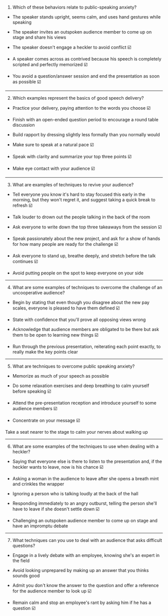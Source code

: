 1. Which of these behaviors relate to public-speaking anxiety?

- The speaker stands upright, seems calm, and uses hand gestures while speaking

- The speaker invites an outspoken audience member to come up on stage and share his views

- The speaker doesn't engage a heckler to avoid conflict ☑️

- A speaker comes across as contrived because his speech is completely scripted and perfectly memorized ☑️

- You avoid a question/answer session and end the presentation as soon as possible ☑️

---------------------------

2. Which examples represent the basics of good speech delivery?
 
- Practice your delivery, paying attention to the words you choose ☑️
 
- Finish with an open-ended question period to encourage a round table discussion
 
- Build rapport by dressing slightly less formally than you normally would
 
- Make sure to speak at a natural pace ☑️
 
- Speak with clarity and summarize your top three points ☑️
 
- Make eye contact with your audience ☑️

---------------------------

3. What are examples of techniques to revive your audience?
 
- Tell everyone you know it's hard to stay focused this early in the morning, but they won't regret it, and suggest taking a quick break to refresh ☑️
 
- Talk louder to drown out the people talking in the back of the room
 
- Ask everyone to write down the top three takeaways from the session ☑️
 
- Speak passionately about the new project, and ask for a show of hands for how many people are ready for the challenge ☑️
 
- Ask everyone to stand up, breathe deeply, and stretch before the talk continues ☑️
 
- Avoid putting people on the spot to keep everyone on your side

---------------------------

4. What are some examples of techniques to overcome the challenge of an uncooperative audience?
 
- Begin by stating that even though you disagree about the new pay scales, everyone is pleased to have them defined ☑️
 
- State with confidence that you'll prove all opposing views wrong
 
- Acknowledge that audience members are obligated to be there but ask them to be open to learning new things ☑️
 
- Run through the previous presentation, reiterating each point exactly, to really make the key points clear

---------------------------

5. What are techniques to overcome public speaking anxiety?
 
- Memorize as much of your speech as possible
 
- Do some relaxation exercises and deep breathing to calm yourself before speaking ☑️
 
- Attend the pre-presentation reception and introduce yourself to some audience members ☑️
 
- Concentrate on your message ☑️
 
Take a seat nearer to the stage to calm your nerves about walking up

---------------------------

6. What are some examples of the techniques to use when dealing with a heckler?
 
- Saying that everyone else is there to listen to the presentation and, if the heckler wants to leave, now is his chance ☑️
 
- Asking a woman in the audience to leave after she opens a breath mint and crinkles the wrapper
 
- Ignoring a person who is talking loudly at the back of the hall
 
- Responding immediately to an angry outburst, telling the person she'll have to leave if she doesn't settle down ☑️
 
- Challenging an outspoken audience member to come up on stage and have an impromptu debate

---------------------------

7. What techniques can you use to deal with an audience that asks difficult questions?
 
- Engage in a lively debate with an employee, knowing she's an expert in the field
 
- Avoid looking unprepared by making up an answer that you thinks sounds good
 
- Admit you don't know the answer to the question and offer a reference for the audience member to look up ☑️
 
- Remain calm and stop an employee's rant by asking him if he has a question ☑️


